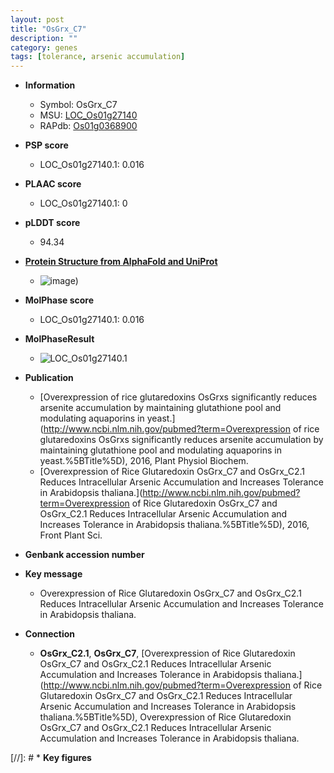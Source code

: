 ```yaml
---
layout: post
title: "OsGrx_C7"
description: ""
category: genes
tags: [tolerance, arsenic accumulation]
---
```


* **Information**  
    + Symbol: OsGrx_C7  
    + MSU: [LOC_Os01g27140](http://rice.plantbiology.msu.edu/cgi-bin/ORF_infopage.cgi?orf=LOC_Os01g27140)  
    + RAPdb: [Os01g0368900](http://rapdb.dna.affrc.go.jp/viewer/gbrowse_details/irgsp1?name=Os01g0368900)  

* **PSP score**  
    + LOC_Os01g27140.1: 0.016 

* **PLAAC score**  
    + LOC_Os01g27140.1: 0 

* **pLDDT score**
    + 94.34

* **[Protein Structure from AlphaFold and UniProt](https://www.uniprot.org/uniprotkb/Q7G8Y5/entry#structure)**
    + ![image](https://ricepsp.github.io/images/Q7/AF-Q7G8Y5-F1.png))

* **MolPhase score**
    + LOC_Os01g27140.1: 0.016

* **MolPhaseResult**
    + ![LOC_Os01g27140.1](https://ricepsp.github.io/pictures/LOC_Os01g/LOC_Os01g27140.1.png)

* **Publication**  
    + [Overexpression of rice glutaredoxins OsGrxs significantly reduces arsenite accumulation by maintaining glutathione pool and modulating aquaporins in yeast.](http://www.ncbi.nlm.nih.gov/pubmed?term=Overexpression of rice glutaredoxins OsGrxs significantly reduces arsenite accumulation by maintaining glutathione pool and modulating aquaporins in yeast.%5BTitle%5D), 2016, Plant Physiol Biochem.
    + [Overexpression of Rice Glutaredoxin OsGrx_C7 and OsGrx_C2.1 Reduces Intracellular Arsenic Accumulation and Increases Tolerance in Arabidopsis thaliana.](http://www.ncbi.nlm.nih.gov/pubmed?term=Overexpression of Rice Glutaredoxin OsGrx_C7 and OsGrx_C2.1 Reduces Intracellular Arsenic Accumulation and Increases Tolerance in Arabidopsis thaliana.%5BTitle%5D), 2016, Front Plant Sci.

* **Genbank accession number**  

* **Key message**  
    + Overexpression of Rice Glutaredoxin OsGrx_C7 and OsGrx_C2.1 Reduces Intracellular Arsenic Accumulation and Increases Tolerance in Arabidopsis thaliana.

* **Connection**  
    + __OsGrx_C2.1__, __OsGrx_C7__, [Overexpression of Rice Glutaredoxin OsGrx_C7 and OsGrx_C2.1 Reduces Intracellular Arsenic Accumulation and Increases Tolerance in Arabidopsis thaliana.](http://www.ncbi.nlm.nih.gov/pubmed?term=Overexpression of Rice Glutaredoxin OsGrx_C7 and OsGrx_C2.1 Reduces Intracellular Arsenic Accumulation and Increases Tolerance in Arabidopsis thaliana.%5BTitle%5D), Overexpression of Rice Glutaredoxin OsGrx_C7 and OsGrx_C2.1 Reduces Intracellular Arsenic Accumulation and Increases Tolerance in Arabidopsis thaliana.

[//]: # * **Key figures**  


